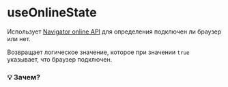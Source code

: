 # useOnlineState
Использует [Navigator online API](https://developer.mozilla.org/en-US/docs/Web/API/NavigatorOnLine/onLine) для определения
подключен ли браузер или нет.

Возвращает логическое значение, которое при значении `true` указывает, что браузер подключен.

### 💡 Зачем?